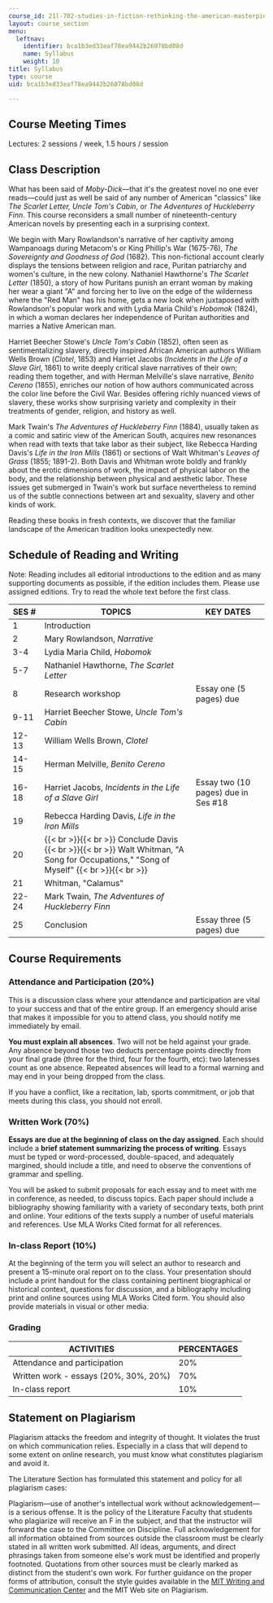 ```yaml
---
course_id: 21l-702-studies-in-fiction-rethinking-the-american-masterpiece-fall-2007
layout: course_section
menu:
  leftnav:
    identifier: bca1b3ed33eaf78ea9442b26078bd08d
    name: Syllabus
    weight: 10
title: Syllabus
type: course
uid: bca1b3ed33eaf78ea9442b26078bd08d

---
```


Course Meeting Times
--------------------

Lectures: 2 sessions / week, 1.5 hours / session

Class Description
-----------------

What has been said of _Moby-Dick_—that it's the greatest novel no one ever reads—could just as well be said of any number of American "classics" like _The Scarlet Letter, Uncle Tom's Cabin_, or _The Adventures of Huckleberry Finn_. This course reconsiders a small number of nineteenth-century American novels by presenting each in a surprising context.

We begin with Mary Rowlandson's narrative of her captivity among Wampanoags during Metacom's or King Phillip's War (1675-76), _The Sovereignty and Goodness of God_ (1682). This non-fictional account clearly displays the tensions between religion and race, Puritan patriarchy and women's culture, in the new colony. Nathaniel Hawthorne's _The Scarlet Letter_ (1850), a story of how Puritans punish an errant woman by making her wear a giant "A" and forcing her to live on the edge of the wilderness where the "Red Man" has his home, gets a new look when juxtaposed with Rowlandson's popular work and with Lydia Maria Child's _Hobomok_ (1824), in which a woman declares her independence of Puritan authorities and marries a Native American man.

Harriet Beecher Stowe's _Uncle Tom's Cabin_ (1852), often seen as sentimentalizing slavery, directly inspired African American authors William Wells Brown (_Clotel_, 1853) and Harriet Jacobs (_Incidents in the Life of a Slave Girl_, 1861) to write deeply critical slave narratives of their own; reading them together, and with Herman Melville's slave narrative, _Benito Cereno_ (1855), enriches our notion of how authors communicated across the color line before the Civil War. Besides offering richly nuanced views of slavery, these works show surprising variety and complexity in their treatments of gender, religion, and history as well.

Mark Twain's _The Adventures of Huckleberry Finn_ (1884), usually taken as a comic and satiric view of the American South, acquires new resonances when read with texts that take labor as their subject, like Rebecca Harding Davis's _Life in the Iron Mills_ (1861) or sections of Walt Whitman's _Leaves of Grass_ (1855; 1891-2). Both Davis and Whitman wrote boldly and frankly about the erotic dimensions of work, the impact of physical labor on the body, and the relationship between physical and aesthetic labor. These issues get submerged in Twain's work but surface nevertheless to remind us of the subtle connections between art and sexuality, slavery and other kinds of work.

Reading these books in fresh contexts, we discover that the familiar landscape of the American tradition looks unexpectedly new.

Schedule of Reading and Writing
-------------------------------

Note: Reading includes all editorial introductions to the edition and as many supporting documents as possible, if the edition includes them. Please use assigned editions. Try to read the whole text before the first class.

| SES # | TOPICS | KEY DATES |
| --- | --- | --- |
| 1 | Introduction | &nbsp; |
| 2 | Mary Rowlandson, _Narrative_ | &nbsp; |
| 3-4 | Lydia Maria Child, _Hobomok_ | &nbsp; |
| 5-7 | Nathaniel Hawthorne, _The Scarlet Letter_ | &nbsp; |
| 8 | Research workshop | Essay one (5 pages) due |
| 9-11 | Harriet Beecher Stowe, _Uncle Tom's Cabin_ | &nbsp; |
| 12-13 | William Wells Brown, _Clotel_ | &nbsp; |
| 14-15 | Herman Melville, _Benito Cereno_ | &nbsp; |
| 16-18 | Harriet Jacobs, _Incidents in the Life of a Slave Girl_ | Essay two (10 pages) due in Ses #18 |
| 19 | Rebecca Harding Davis, _Life in the Iron Mills_ | &nbsp; |
| 20 |  {{< br >}}{{< br >}} Conclude Davis {{< br >}}{{< br >}} Walt Whitman, "A Song for Occupations," "Song of Myself" {{< br >}}{{< br >}}  | &nbsp; |
| 21 | Whitman, "Calamus" | &nbsp; |
| 22-24 | Mark Twain, _The Adventures of Huckleberry Finn_ | &nbsp; |
| 25 | Conclusion | Essay three (5 pages) due 

Course Requirements
-------------------

### Attendance and Participation (20%)

This is a discussion class where your attendance and participation are vital to your success and that of the entire group. If an emergency should arise that makes it impossible for you to attend class, you should notify me immediately by email.

**You must explain all absences**. Two will not be held against your grade. Any absence beyond those two deducts percentage points directly from your final grade (three for the third, four for the fourth, etc): two latenesses count as one absence. Repeated absences will lead to a formal warning and may end in your being dropped from the class.

If you have a conflict, like a recitation, lab, sports commitment, or job that meets during this class, you should not enroll.

### Written Work (70%)

**Essays are due at the beginning of class on the day assigned**. Each should include a **brief statement summarizing the process of writing**. Essays must be typed or word-processed, double-spaced, and adequately margined, should include a title, and need to observe the conventions of grammar and spelling.

You will be asked to submit proposals for each essay and to meet with me in conference, as needed, to discuss topics. Each paper should include a bibliography showing familiarity with a variety of secondary texts, both print and online. Your editions of the texts supply a number of useful materials and references. Use MLA Works Cited format for all references.

### In-class Report (10%)

At the beginning of the term you will select an author to research and present a 15-minute oral report on to the class. Your presentation should include a print handout for the class containing pertinent biographical or historical context, questions for discussion, and a bibliography including print and online sources using MLA Works Cited form. You should also provide materials in visual or other media.

### Grading

| ACTIVITIES | PERCENTAGES |
| --- | --- |
| Attendance and participation | 20% |
| Written work - essays (20%, 30%, 20%) | 70% |
| In-class report | 10% 

Statement on Plagiarism
-----------------------

Plagiarism attacks the freedom and integrity of thought. It violates the trust on which communication relies. Especially in a class that will depend to some extent on online research, you must know what constitutes plagiarism and avoid it.

The Literature Section has formulated this statement and policy for all plagiarism cases:

Plagiarism—use of another's intellectual work without acknowledgement—is a serious offense. It is the policy of the Literature Faculty that students who plagiarize will receive an F in the subject, and that the instructor will forward the case to the Committee on Discipline. Full acknowledgement for all information obtained from sources outside the classroom must be clearly stated in all written work submitted. All ideas, arguments, and direct phrasings taken from someone else's work must be identified and properly footnoted. Quotations from other sources must be clearly marked as distinct from the student's own work. For further guidance on the proper forms of attribution, consult the style guides available in the [MIT Writing and Communication Center](http://web.mit.edu/writing/index.html) and the MIT Web site on Plagiarism.